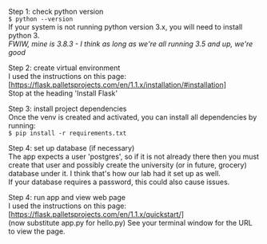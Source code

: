 Step 1: check python version    
    `$ python --version`     
    If your system is not running python version 3.x, you will need to install python 3.    
    *FWIW, mine is 3.8.3 - I think as long as we're all running 3.5 and up, we're good*      

Step 2: create virtual environment     
    I used the instructions on this page: [https://flask.palletsprojects.com/en/1.1.x/installation/#installation]    
    Stop at the heading 'Install Flask'   
    
Step 3: install project dependencies     
    Once the venv is created and activated, you can install all dependencies by running:    
    `$ pip install -r requirements.txt`  
	
Step 4: set up database (if necessary)    
	  The app expects a user 'postgres', so if it is not already there then you must create that user and possibly 
	  create the university (or in future, grocery) database under it.  I think that's how our lab had it set up as well.    
      If your database requires a password, this could also cause issues.
      
Step 4: run app and view web page     
    I used the instructions on this page: [https://flask.palletsprojects.com/en/1.1.x/quickstart/]     
    (now substitute app.py for hello.py)
    See your terminal window for the URL to view the page.